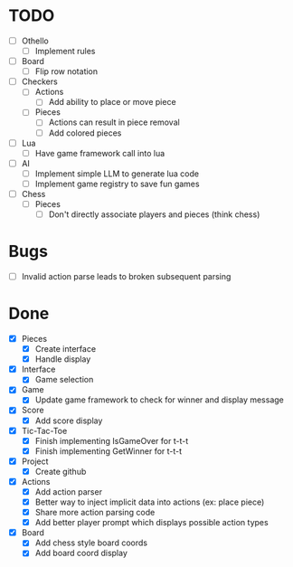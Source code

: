 # TODO
- [ ] Othello
    - [ ] Implement rules
- [ ] Board
    - [ ] Flip row notation
- [ ] Checkers
    - [ ] Actions
        - [ ] Add ability to place or move piece
    - [ ] Pieces
        - [ ] Actions can result in piece removal
        - [ ] Add colored pieces
- [ ] Lua
    - [ ] Have game framework call into lua
- [ ] AI
    - [ ] Implement simple LLM to generate lua code
    - [ ] Implement game registry to save fun games
- [ ] Chess
    - [ ] Pieces
        - [ ] Don't directly associate players and pieces (think chess)

# Bugs
- [ ] Invalid action parse leads to broken subsequent parsing

# Done
- [x] Pieces
    - [x] Create interface
    - [x] Handle display
- [x] Interface
    - [x] Game selection
- [x] Game
    - [x] Update game framework to check for winner and display message
- [x] Score
    - [x] Add score display
- [x] Tic-Tac-Toe
    - [x] Finish implementing IsGameOver for t-t-t
    - [x] Finish implementing GetWinner for t-t-t
- [x] Project
    - [x] Create github
- [x] Actions
    - [x] Add action parser
    - [x] Better way to inject implicit data into actions (ex: place piece)
    - [x] Share more action parsing code
    - [x] Add better player prompt which displays possible action types
- [x] Board
    - [x] Add chess style board coords
    - [x] Add board coord display